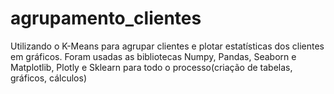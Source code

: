 # agrupamento_clientes

Utilizando o K-Means para agrupar clientes e plotar estatísticas dos clientes em gráficos. Foram usadas as bibliotecas Numpy, Pandas, Seaborn e Matplotlib, Plotly e Sklearn para todo o 
processo(criação de tabelas, gráficos, cálculos)
